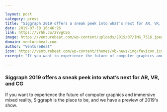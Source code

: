 ```yaml
---

layout: post
category: press
title: "Siggraph 2019 offers a sneak peek into what’s next for AR, VR, and CG"
date: 2019-07-30 16:46:26
link: https://vrhk.co/2YvgCSG
image: https://venturebeat.com/wp-content/uploads/2019/07/IMG_7516.jpeg?w=1200&strip=all
domain: venturebeat.com
author: "VentureBeat"
icon: https://venturebeat.com/wp-content/themes/vb-news/img/favicon.ico
excerpt: "If you want to experience the future of computer graphics and immersive mixed reality, Siggraph is the place to be, and we have a preview of 2019's show."

---
```


### Siggraph 2019 offers a sneak peek into what’s next for AR, VR, and CG

If you want to experience the future of computer graphics and immersive mixed reality, Siggraph is the place to be, and we have a preview of 2019's show.